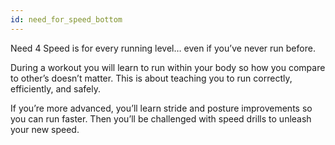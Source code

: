```yaml
---
id: need_for_speed_bottom
---
```


Need 4 Speed is for every running level… even if you’ve never run before.

During a workout you will learn to run within your body so how you compare to other’s doesn’t matter. This is about teaching you to run correctly, efficiently, and safely.

If you’re more advanced, you’ll learn stride and posture improvements so you can run faster. Then you’ll be challenged with speed drills to unleash your new speed.
